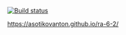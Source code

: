 
[![Build status](https://ci.appveyor.com/api/projects/status/aj1si56sl7sbbt3v?svg=true)](https://ci.appveyor.com/project/AsotikovAnton/ra-6-2)

https://asotikovanton.github.io/ra-6-2/
